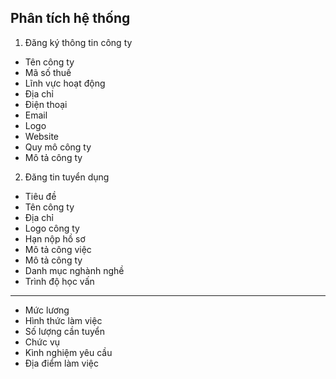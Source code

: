 ## Phân tích hệ thống

1. Đăng ký thông tin công ty
 - Tên công ty
 - Mã số thuế
 - Lĩnh vực hoạt động
 - Địa chỉ
 - Điện thoại
 - Email
 - Logo 
 - Website
 - Quy mô công ty
 - Mô tả công ty
 
2. Đăng tin tuyển dụng
 - Tiêu đề
 - Tên công ty
 - Địa chỉ
 - Logo công ty
 - Hạn nộp hồ sơ
 - Mô tả công việc
 - Mô tả công ty
 - Danh mục nghành nghề
 - Trình độ học vấn
 ----------------------
 - Mức lương
 - Hình thức làm việc
 - Số lượng cần tuyển
 - Chức vụ
 - Kình nghiệm yêu cầu
 - Địa điểm làm việc
 
 
